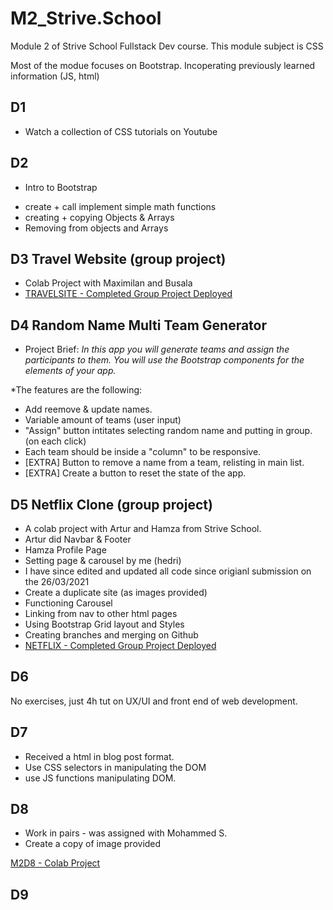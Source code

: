 # M2_Strive.School

Module 2 of Strive School Fullstack Dev course. This module subject is CSS

Most of the modue focuses on Bootstrap. Incoperating previously learned information (JS, html)

## D1

- Watch a collection of CSS tutorials on Youtube

## D2

- Intro to Bootstrap

* create + call implement simple math functions
* creating + copying Objects & Arrays
* Removing from objects and Arrays

## D3 Travel Website (group project)

- Colab Project with Maximilan and Busala
- [TRAVELSITE - Completed Group Project Deployed](https://flyingvespa.github.io/strive-m2d3-travelsite/)

## D4 Random Name Multi Team Generator

- Project Brief:
  _In this app you will generate teams and assign the participants to them.
  You will use the Bootstrap components for the elements of your app._

\*The features are the following:

- Add reemove & update names.
- Variable amount of teams (user input)
- "Assign" button intitates selecting random name and putting in group. (on each click)
- Each team should be inside a "column" to be responsive.
- [EXTRA] Button to remove a name from a team, relisting in main list.
- [EXTRA] Create a button to reset the state of the app.

## D5 Netflix Clone (group project)

- A colab project with Artur and Hamza from Strive School.
- Artur did Navbar & Footer
- Hamza Profile Page
- Setting page & carousel by me (hedri)
- I have since edited and updated all code since origianl submission on the 26/03/2021
- Create a duplicate site (as images provided)
- Functioning Carousel
- Linking from nav to other html pages
- Using Bootstrap Grid layout and Styles
- Creating branches and merging on Github
- [NETFLIX - Completed Group Project Deployed](https://flyingvespa.github.io/m2d5-netflix/)

## D6 
No exercises, just 4h tut on UX/UI and front end of web development.

## D7
- Received a html in blog post format.
- Use CSS selectors in manipulating the DOM
- use JS functions manipulating DOM.

## D8
- Work in pairs - was assigned with Mohammed S.
- Create a copy of image provided

[M2D8 - Colab Project](https://flyingvespa.github.io/m2d8-colab-excersizes/)

## D9
